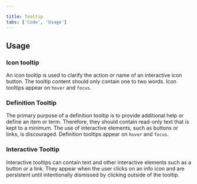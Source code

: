 ```yaml
---

title: Tooltip
tabs: ['Code', 'Usage']
---
```


## Usage

### Icon tooltip

An icon tooltip is used to clarify the action or name of an interactive icon button. The tooltip content should only contain one to two words. Icon tooltips appear on `hover` and `focus`.

### Definition Tooltip

The primary purpose of a definition tooltip is to provide additional help or define an item or term. Therefore, they should contain read-only text that is kept to a minimum. The use of interactive elements, such as buttons or links, is discouraged. Definition tooltips appear on `hover` and `focus`.

### Interactive Tooltip

Interactive tooltips can contain text and other interactive elements such as a button or a link. They appear when the user clicks on an info icon and are persistent until intentionally dismissed by clicking outside of the tooltip.
